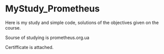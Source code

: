 # MyStudy_Prometheus

Here is my study and simple code,
solutions of the objectives given on the course.

Sourse of studying is prometheus.org.ua

Certifficate is attached.
